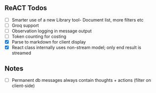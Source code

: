 ## ReACT Todos

- [ ] Smarter use of a new Library tool- Document list, more filters etc
- [ ] Groq support
- [ ] Observation logging in message output
- [ ] Token counting for costing
- [x] Parse to markdown for client display
- [x] React class internally uses non-stream model; only end result is streamed

## Notes

- [ ] Permanent db messages always contain thoughts + actions (filter on client-side)
